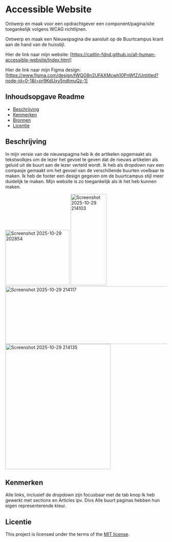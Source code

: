 # Accessible Website

Ontwerp en maak voor een opdrachtgever een component/pagina/site toegankelijk volgens WCAG richtlijnen.

Ontwerp en maak een Nieuwspagina die aansluit op de Buurtcampus krant aan de hand van de huisstijl.

Hier de link naar mijn website: [https://caitlin-fdnd.github.io/all-human-accessible-website/Index.html]

Hier de link naar mijn Figma design: [https://www.figma.com/design/tWQG8n2UFAXMcwh10PnWfZ/Untitled?node-id=0-1&t=pr9KdUxy5ndtmuQz-1]


## Inhoudsopgave Readme

  * [Beschrijving](#beschrijving)
  * [Kenmerken](#kenmerken)
  * [Bronnen](#bronnen)
  * [Licentie](#licentie)

## Beschrijving
In mijn versie van de nieuwspagina heb ik de artikelen opgemaakt als tekstwolkjes om de lezer het gevoel te geven dat de nieuws artikelen als geluid uit de buurt aan de lezer verteld wordt.
Ik heb als dropdown nav een compasje gemaakt om het gevoel van de verschillende buurten voelbaar te maken.
Ik heb de footer een design gegeven om de buurtcampus stijl meer duidelijk te maken.
Mijn website is zo toegankelijk als ik het heb kunnen maken.

<img width="200" height="173" alt="Screenshot 2025-10-29 202854" src="https://github.com/user-attachments/assets/3396083e-8242-4b97-a167-f671639ab1fe" />
<img width="112" height="285" alt="Screenshot 2025-10-29 214103" src="https://github.com/user-attachments/assets/5e213161-ca9f-4ff6-9b47-033f1bd195ea" />
<img width="897" height="180" alt="Screenshot 2025-10-29 214117" src="https://github.com/user-attachments/assets/adc4f303-568e-429a-9f5c-445fb77774b0" />
<img width="329" height="391" alt="Screenshot 2025-10-29 214135" src="https://github.com/user-attachments/assets/8ccf1ace-fa2b-428e-9703-7e2c259549c5" />






## Kenmerken
Alle links, inclusief de dropdown zijn focusbaar met de tab knop
Ik heb gewerkt met sections en Articles ipv. Divs
Alle buurt paginas hebben hun eigen representerende kleur.


## Licentie

This project is licensed under the terms of the [MIT license](./LICENSE).
